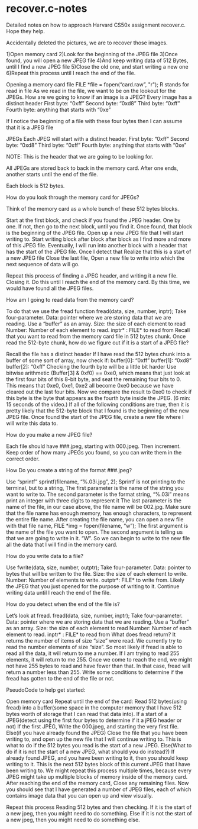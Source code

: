 # recover.c-notes
Detailed notes on how to approach Harvard CS50x assignment recover.c. Hope they help.

Accidentally deleted the pictures, we are to recover those images.

1)Open memory card 
2)Look for the beginning of the JPEG file
3)Once found, you will open a new JPEG file 
4)And keep writing data of 512 Bytes, until I find a new JPEG file
5)Close the old one, and start writing a new one
6)Repeat this process until I reach the end of the file.

Opening a memory card file
FILE *file = fopen(“card.raw”, "r");
R stands for read in file
As we read in the file, we want to be on the lookout for the JPEGs.
How are we going to know if an image is a JPEG?
Every image has a distinct header
First byte: “0xff”
Second byte: “0xd8”
Third byte: “0xff”
Fourth byte: anything that starts with “0xe”

If I notice the beginning of a file with these four bytes then I can assume that it is a JPEG file



JPEGs
Each JPEG will start with a distinct header.
First byte: “0xff”
Second byte: “0xd8”
Third byte: “0xff”
Fourth byte: anything that starts with “0xe”

NOTE: This is the header that we are going to be looking for.

All JPEGs are stored back to back in the memory card.
After one ends, another starts until the end of the file.

Each block is 512 bytes.


How do you look through the memory card for JPEGs?

Think of the memory card as a whole bunch of these 512 bytes blocks. 

Start at the first block, and check if you found the JPEG header. One by one.
If not, then go to the next block, until you find it.
Once found, 
that block is the beginning of the JPEG file.
Open up a new JPEG file that I will start writing to.
Start writing block after block after block as I find more and more of this JPEG file.
Eventually, I will run into another block with a header that has the start of the JPEG file.
Once I detect that
Realize that this is a start of a new JPEG file
Close the last file,
Open a new file to write into which the next sequence of data will go.

Repeat this process 
of finding a JPEG header,
 and writing it a new file.
Closing it.
Do this until I reach the end of the memory card.
By this time, we would have found all the JPEG files.
 
How am I going to read data from the memory card?

To do that we use the fread function
fread(data, size, number, inptr);
Take four-parameter.
Data: pointer where we are storing data that we are reading. Use a “buffer” as an array.
Size: the size of each element to read
Number: Number of each element to read.
inptr* : FILE* to read from
Recall that you want to read from the memory card file in 512 bytes chunk.
Once read the 512-byte chunk, how do we figure out if it is a start of a JPEG file?

Recall the file has a distinct header
If I have read the 512 bytes chunk into a buffer of some sort of array, now check if:
buffer[0]: “0xff”
buffer[1]: “0xd8”
buffer[2]: “0xff”
Checking the fourth byte will be a little bit harder
Use bitwise arithmetic
(Buffer[3] & 0xf0) == 0xe0, which means that just look at the first four bits of this 8-bit byte, and seat the remaining four bits to 0. This means that 0xe0, 0xe1, 0xe2 all become 0xe0 because we have cleared out the last four bits.
Now we compare the result to 0xe0 to check if this byte is the byte that appears as the fourth byte inside the JPEG. (6 min: 15 seconds of the video.)
If all of the following conditions are true, then it is pretty likely that the 512-byte block that I found is the beginning of the new JPEG file. 
Once found the start of the JPEG file, create a new file where I will write this data to. 



How do you make a new JPEG file?

Each file should have ###.jpeg, starting with 000.jpeg. Then increment.
Keep order of how many JPEGs you found, so you can write them in the correct order.

How Do you create a string of the format ###.jpeg?

Use “sprintf”
sprintf(filename, “%.03i.jpg”, 2);
Sprintf is not printing to the terminal, but to a string, 
The first parameter is the name of the string you want to write to.
The second parameter is the format string, “%.03i” means print an integer with three digits to represent it
The last parameter is the name of the file, in our case above, the file name will be 002.jpg.
Make sure that the file name has enough memory, has enough characters, to represent the entire file name. 
After creating the file name, you can open a new file with  that file name,
FILE *img = fopen(filename, “w”);
The first argument is the name of the file you want to open. 
The second argument is telling us that we are going to write in it. “W”. So we can begin to write to the new file all the data that I will find in the memory card.

How do you write data to a file?

Use fwrite(data, size, number, outptr);
Take four-parameter.
Data: pointer to bytes that will be written to the file.
Size: the size of each element to write.
Number: Number of elements to write.
outptr*: FILE* to write from. Likely the JPEG that you just opened for the purpose of writing to it.
Continue writing data until I reach the end of the file.

How do you detect when the end of the file is?

Let’s look at fread.
fread(data, size, number, inptr);
Take four-parameter.
Data: pointer where we are storing data that we are reading. Use a “buffer” as an array.
Size: the size of each element to read
Number: Number of each element to read.
inptr* : FILE* to read from
What does fread return?
It returns the number of items of size “size” were read.
We currently try to read the number elements of size “size”. So most likely if fread is able to read all the data, it will return to me a number. If I am trying to read 255 elements, it will return to me 255. 
Once we come to reach the end, we might not have 255 bytes to read and have fewer than that. In that case, fread will return a number less than 255.
Write some conditions to determine if the fread has gotten to the end of the file or not. 

PseudoCode to help get started:

Open memory card
Repeat until the end of the card:
Read 512 bytes(using fread) into a buffer(some space in the computer memory that I have 512 bytes worth of storage that I can read that data into).
If a start of a JPEG(detect using the first four bytes to determine if it a jPEG header or not) 
If the first JPEG, 
Write the 000.jpeg, and starting the very first file.
Else(if you have already found the JPEG)
Close the file that you have been writing to, and open up the new file that I will continue writing to.
This is what to do if the 512 bytes you read is the start of a new JPEG.
Else(What to do if it is not the start of a new JPEG, what should you do instead?)
If already found JPEG, and you have been writing to it, then you should keep writing to it. This is the next 512 bytes block of this current JPEG that I have been writing to. We might repeat this process multiple times, because every JPEG might take up multiple blocks of memory inside of the memory card. 
After reaching the end of the memory card, Close any remaining files. Now you should see that I have generated a number of JPEG files, each of which contains image data that you can open up and view visually. 

Repeat this process
Reading 512 bytes and then checking. 
If it is the start of a new jpeg, then you might need to do something.
Else if it is not the start of a new jpeg, then you might need to do something else. 



